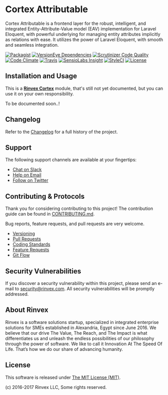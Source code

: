 # Cortex Attributable

Cortex Attributable is a frontend layer for the robust, intelligent, and integrated Entity-Attribute-Value model (EAV) implementation for Laravel Eloquent, with powerful underlying for managing entity attributes implicitly as relations with ease. It utilizes the power of Laravel Eloquent, with smooth and seamless integration.

[![Packagist](https://img.shields.io/packagist/v/cortex/attributable.svg?label=Packagist&style=flat-square)](https://packagist.org/packages/cortex/attributable)
[![VersionEye Dependencies](https://img.shields.io/versioneye/d/php/cortex:attributable.svg?label=Dependencies&style=flat-square)](https://www.versioneye.com/php/cortex:attributable/)
[![Scrutinizer Code Quality](https://img.shields.io/scrutinizer/g/cortex/attributable.svg?label=Scrutinizer&style=flat-square)](https://scrutinizer-ci.com/g/cortex/attributable/)
[![Code Climate](https://img.shields.io/codeclimate/github/cortex/attributable.svg?label=CodeClimate&style=flat-square)](https://codeclimate.com/github/cortex/attributable)
[![Travis](https://img.shields.io/travis/cortex/attributable.svg?label=TravisCI&style=flat-square)](https://travis-ci.org/cortex/attributable)
[![SensioLabs Insight](https://img.shields.io/sensiolabs/i/01bde275-513e-4b65-a721-4d618e33b70e.svg?label=SensioLabs&style=flat-square)](https://insight.sensiolabs.com/projects/01bde275-513e-4b65-a721-4d618e33b70e)
[![StyleCI](https://styleci.io/repos/90121903/shield)](https://styleci.io/repos/90121903)
[![License](https://img.shields.io/packagist/l/cortex/attributable.svg?label=License&style=flat-square)](https://github.com/cortex/attributable/blob/develop/LICENSE)


## Installation and Usage

This is a **[Rinvex Cortex](https://github.com/rinvex/cortex)** module, that's still not yet documented, but you can use it on your own responsibility.

To be documented soon..!


## Changelog

Refer to the [Changelog](CHANGELOG.md) for a full history of the project.


## Support

The following support channels are available at your fingertips:

- [Chat on Slack](http://chat.rinvex.com)
- [Help on Email](mailto:help@rinvex.com)
- [Follow on Twitter](https://twitter.com/rinvex)


## Contributing & Protocols

Thank you for considering contributing to this project! The contribution guide can be found in [CONTRIBUTING.md](CONTRIBUTING.md).

Bug reports, feature requests, and pull requests are very welcome.

- [Versioning](CONTRIBUTING.md#versioning)
- [Pull Requests](CONTRIBUTING.md#pull-requests)
- [Coding Standards](CONTRIBUTING.md#coding-standards)
- [Feature Requests](CONTRIBUTING.md#feature-requests)
- [Git Flow](CONTRIBUTING.md#git-flow)


## Security Vulnerabilities

If you discover a security vulnerability within this project, please send an e-mail to [security@rinvex.com](security@rinvex.com). All security vulnerabilities will be promptly addressed.


## About Rinvex

Rinvex is a software solutions startup, specialized in integrated enterprise solutions for SMEs established in Alexandria, Egypt since June 2016. We believe that our drive The Value, The Reach, and The Impact is what differentiates us and unleash the endless possibilities of our philosophy through the power of software. We like to call it Innovation At The Speed Of Life. That’s how we do our share of advancing humanity.


## License

This software is released under [The MIT License (MIT)](LICENSE).

(c) 2016-2017 Rinvex LLC, Some rights reserved.
